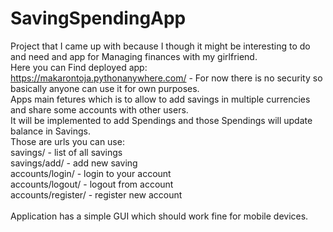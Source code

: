 # SavingSpendingApp

Project that I came up with because I though it might be interesting to do and need and app for Managing finances with my girlfriend.<br>
Here you can Find deployed app: https://makarontoja.pythonanywhere.com/ - For now there is no security so basically anyone can use it for own purposes.<br>
Apps main fetures which is to allow to add savings in multiple currencies and share some accounts with other users.<br>
It will be implemented to add Spendings and those Spendings will update balance in Savings.<br>
Those are urls you can use:<br>
savings/ - list of all savings<br>
savings/add/ - add new saving<br>
accounts/login/ - login to your account<br>
accounts/logout/ - logout from account<br>
accounts/register/ - register new account<br>
<br>
Application has a simple GUI which should work fine for mobile devices.<br>
